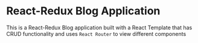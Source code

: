 # React-Redux Blog Application

This is a React-Redux Blog application built with a React Template that has CRUD functionality and uses `React Router` to view different components
